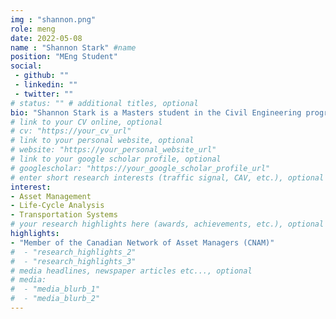 ```yaml
---
img : "shannon.png"
role: meng
date: 2022-05-08
name : "Shannon Stark" #name
position: "MEng Student" 
social: 
 - github: ""
 - linkedin: ""
 - twitter: ""
# status: "" # additional titles, optional
bio: "Shannon Stark is a Masters student in the Civil Engineering program at Toronto Metropolitan University under the supervision of Dr. Bilal Farooq. She has a background in Engineering and Architecture, and experience in Transportation, Stormwater and Wastewater. Her skills include geometric roadway design, traffic operations and safety analysis. She is also knowledgeable about Low Impact Development (LID), LEED, Lean Thinking and the Ontario Building Code (OBC)."
# link to your CV online, optional
# cv: "https://your_cv_url" 
# link to your personal website, optional
# website: "https://your_personal_website_url" 
# link to your google scholar profile, optional
# googlescholar: "https://your_google_scholar_profile_url"
# enter short research interests (traffic signal, CAV, etc.), optional
interest: 
- Asset Management
- Life-Cycle Analysis
- Transportation Systems
# your research highlights here (awards, achievements, etc.), optional
highlights: 
- "Member of the Canadian Network of Asset Managers (CNAM)"
#  - "research_highlights_2"
#  - "research_highlights_3" 
# media headlines, newspaper articles etc..., optional
# media: 
#  - "media_blurb_1"
#  - "media_blurb_2" 
---
```

